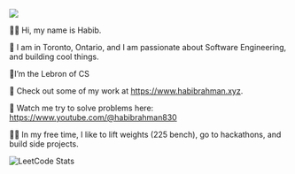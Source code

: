 ![](https://komarev.com/ghpvc/?username=lhlrahman)

👋👋 Hi, my name is Habib.

🌆 I am in Toronto, Ontario, and I am passionate about Software Engineering, and building cool things.

💪I’m the Lebron of CS 

🔗 Check out some of my work at https://www.habibrahman.xyz.

🔗 Watch me try to solve problems here: https://www.youtube.com/@habibrahman830

🏋️‍♂️ In my free time, I like to lift weights (225 bench), go to hackathons, and build side projects.

![LeetCode Stats](https://leetcard.jacoblin.cool/lhlrahman?theme=nord&font=Montserrat&ext=heatmap)

